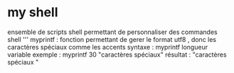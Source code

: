 # my shell
ensemble de scripts shell permettant de personnaliser des commandes shell
'''
myprintf : fonction permettant de gerer le format utf8 , donc les caractères spéciaux comme les accents 
syntaxe  : myprintf longueur variable
exemple  : myprintf 30 "caractères spéciaux"
résultat : "caractères spéciaux          "
